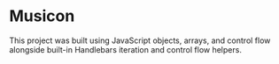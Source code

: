 # Musicon

This project was built using JavaScript objects, arrays, and control flow alongside built-in Handlebars iteration and control flow helpers.
